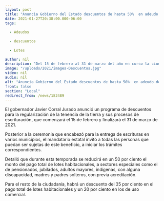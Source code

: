 ```yaml
---
layout: post
title: "Anuncia Gobierno del Estado descuentos de hasta 50%  en adeudo de lotes"
date: 2021-01-27T20:38:00.000-06:00
tags:
  
  - Adeudos
  
  - descuentos
  
  - Lotes
  
author: nil
description: "Del 15 de febrero al 31 de marzo del año en curso la ciudanía puede aprovechar este beneficio, anuncia el gobernador Javier Corral"
image: "/uploads/2021/images-Descuentos.jpg"
video: nil
audio: nil
alt: "Anuncia Gobierno del Estado descuentos de hasta 50%  en adeudo de lotes"
front: false
section: "Local"
redirect_from: /news/182489
---
```


El gobernador Javier Corral Jurado anunció un programa de descuentos para la regularización de la tenencia de la tierra y sus procesos de escrituración, que comenzará el 15 de febrero y finalizará el 31 de marzo de 2021.

Posterior a la ceremonia que encabezó para la entrega de escrituras en varios municipios, el mandatario estatal invitó a todas las personas que puedan ser sujetas de este beneficio, a iniciar los trámites correspondientes.

Detalló que durante esta temporada se reducirá en un 50 por ciento el monto del pago total de lotes habitacionales, a sectores especiales como el de pensionados, jubilados, adultos mayores, indígenas, con alguna discapacidad, madres y padres solteros, con previa acreditación.

Para el resto de la ciudadanía, habrá un descuento del 35 por ciento en el pago total de lotes habitacionales y un 20 por ciento en los de uso comercial.